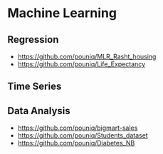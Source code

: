 
<!--
**pouniq/pouniq** is a ✨ _special_ ✨ repository because its `README.md` (this file) appears on your GitHub profile.

Here are some ideas to get you started:

- 🔭 I’m currently working on ...
- 🌱 I’m currently learning ...
- 👯 I’m looking to collaborate on ...
- 🤔 I’m looking for help with ...
- 💬 Ask me about ...
- 📫 How to reach me: ...
- 😄 Pronouns: ...
- ⚡ Fun fact: ...
-->
# Machine Learning
  ## Regression
  - https://github.com/pouniq/MLR_Rasht_housing 
  - https://github.com/pouniq/Life_Expectancy
  ## Time Series
  ## Data Analysis
  - https://github.com/pouniq/bigmart-sales
  - https://github.com/pouniq/Students_dataset
  - https://github.com/pouniq/Diabetes_NB



